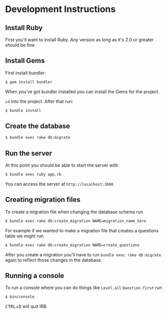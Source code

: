 # Development Instructions

## Install Ruby
First you'll want to install Ruby. Any version as long as it's 2.0 or greater should be fine

## Install Gems
First install bundler:
```bash
$ gem install bundler
```

When you've got bundler installed you can install the Gems for the project.

`cd` into the project. After that run:

```bash
$ bundle install
```

## Create the database
```bash
$ bundle exec rake db:migrate
```

## Run the server
At this point you should be able to start the server with
```bash
$ bundle exec ruby app.rb
```
You can access the server at `http://localhost:3000`

## Creating migration files
To create a migration file when changing the database schema run
```bash
$ bundle exec rake db:create_migration NAME=migration_name_here
```
For example if we wanted to make a migration file that creates a questions table we might run
```bash
$ bundle exec rake db:create_migration NAME=create_questions
```

After you create a migration you'll have to run `bundle exec rake db:migrate` again to reflect those changes in the database.

## Running a console
To run a console where you can do things like `Level.all` `Question.first` run
```bash
$ bin/console
```
<kbd>CTRL</kbd>+<kbd>D</kbd> will quit IRB
